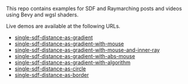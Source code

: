 This repo contains examples for SDF and Raymarching posts and videos using Bevy and wgsl shaders.

Live demos are available at the following URLs.

* [single-sdf-distance-as-gradient](https://raymarch-2d-examples.netlify.app/?example=single-sdf-distance-as-gradient)
* [single-sdf-distance-as-gradient-with-mouse](https://raymarch-2d-examples.netlify.app/?example=single-sdf-distance-as-gradient-with-mouse)
* [single-sdf-distance-as-gradient-with-mouse-and-inner-ray](https://raymarch-2d-examples.netlify.app/?example=single-sdf-distance-as-gradient-with-mouse-and-inner-ray)
* [single-sdf-distance-as-gradient-with-abs-mouse](https://raymarch-2d-examples.netlify.app/?example=single-sdf-distance-as-gradient-with-abs-mouse)
* [single-sdf-distance-as-gradient-with-algorithm](https://raymarch-2d-examples.netlify.app/?example=single-sdf-distance-as-gradient-with-algorithm)
* [single-sdf-distance-as-circle](https://raymarch-2d-examples.netlify.app/?example=single-sdf-distance-as-circle)
* [single-sdf-distance-as-border](https://raymarch-2d-examples.netlify.app/?example=single-sdf-distance-as-border)